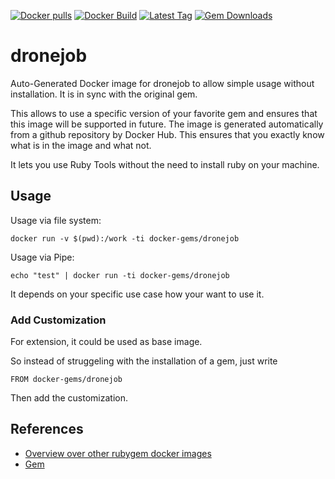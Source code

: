 [![Docker pulls](https://img.shields.io/docker/pulls/rubygem/dronejob.svg)](https://hub.docker.com/r/rubygem/dronejob/)
[![Docker Build](https://img.shields.io/docker/automated/rubygem/dronejob.svg)](https://hub.docker.com/r/rubygem/dronejob/)
[![Latest Tag](https://img.shields.io/github/tag/docker-rubygem/dronejob.svg)](https://hub.docker.com/r/rubygem/dronejob/)
[![Gem Downloads](https://img.shields.io/gem/dt/dronejob.svg)](https://rubygems.org/gems/dronejob/)
# dronejob

Auto-Generated Docker image for dronejob to allow simple usage without installation.
It is in sync with the original gem.

This allows to use a specific version of your favorite gem and ensures that this image will be supported in future.
The image is generated automatically from a github repository by Docker Hub.
This ensures that you exactly know what is in the image and what not.

It lets you use Ruby Tools without the need to install ruby on your machine.

## Usage

Usage via file system:

`docker run -v $(pwd):/work -ti docker-gems/dronejob`

Usage via Pipe:

`echo "test" | docker run -ti docker-gems/dronejob`

It depends on your specific use case how your want to use it.

### Add Customization

For extension, it could be used as base image.

So instead of struggeling with the installation of a gem, just write

`FROM docker-gems/dronejob`

Then add the customization.

## References

 - [Overview over other rubygem docker images](https://github.com/thinkbot/docker-rubygem)
 - [Gem](https://rubygems.org/gems/dronejob/)
